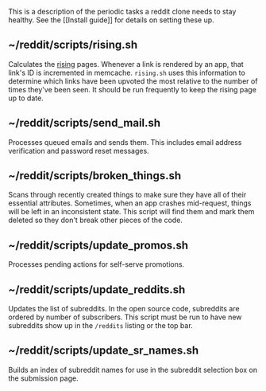 This is a description of the periodic tasks a reddit clone needs to stay healthy. See the [[Install guide]] for details on setting these up.

## ~/reddit/scripts/rising.sh

Calculates the [rising](http://www.reddit.com/new/?sort=rising) pages. Whenever a link is rendered by an app, that link's ID is incremented in memcache. `rising.sh` uses this information to determine which links have been upvoted the most relative to the number of times they've been seen. It should be run frequently to keep the rising page up to date.

## ~/reddit/scripts/send_mail.sh

Processes queued emails and sends them. This includes email address verification and password reset messages.

## ~/reddit/scripts/broken_things.sh

Scans through recently created things to make sure they have all of their essential attributes. Sometimes, when an app crashes mid-request, things will be left in an inconsistent state. This script will find them and mark them deleted so they don't break other pieces of the code.

## ~/reddit/scripts/update_promos.sh

Processes pending actions for self-serve promotions. 

## ~/reddit/scripts/update_reddits.sh

Updates the list of subreddits. In the open source code, subreddits are ordered by number of subscribers. This script must be run to have new subreddits show up in the `/reddits` listing or the top bar. 

## ~/reddit/scripts/update_sr_names.sh

Builds an index of subreddit names for use in the subreddit selection box on the submission page. 